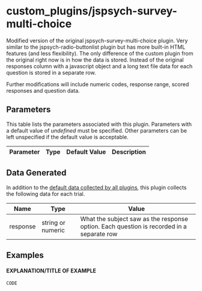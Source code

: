 # custom_plugins/jspsych-survey-multi-choice

Modified version of the original jspsych-survey-multi-choice plugin. Very similar to the jspsych-radio-buttonlist plugin but has more built-in HTML features (and less flexibility). The only difference of the custom plugin from the original right now is in how the data is stored. Instead of the original responses column with a javascript object and a long text file data for each question is stored in a separate row. 

Further modifications will include numeric codes, response range, scored responses and question data.

## Parameters

This table lists the parameters associated with this plugin. Parameters with a default value of *undefined* must be specified. Other parameters can be left unspecified if the default value is acceptable.

Parameter | Type | Default Value | Description
----------|------|---------------|------------


## Data Generated

In addition to the [default data collected by all plugins](http://docs.jspsych.org/plugins/overview/#datacollectedbyplugins), this plugin collects the following data for each trial.


Name | Type | Value
-----|------|------
response | string or numeric | What the subject saw as the response option. Each question is recorded in a separate row


## Examples

#### EXPLANATION/TITLE OF EXAMPLE

```javascript
CODE
```